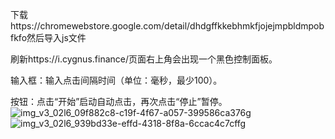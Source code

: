 下载https://chromewebstore.google.com/detail/dhdgffkkebhmkfjojejmpbldmpobfkfo然后导入js文件

刷新https://i.cygnus.finance/页面右上角会出现一个黑色控制面板。

输入框：输入点击间隔时间（单位：毫秒，最少100）。

按钮：点击“开始”启动自动点击，再次点击“停止”暂停。
![img_v3_02l6_09f882c8-c19f-4f67-a057-399586ca376g](https://github.com/user-attachments/assets/d2d61477-2036-44a3-bd87-9f2efc55322f)
![img_v3_02l6_939bd33e-effd-4318-8f8a-6ccac4c7cffg](https://github.com/user-attachments/assets/aaf3c878-1ed6-45de-a65c-6955d9cc3ad6)
